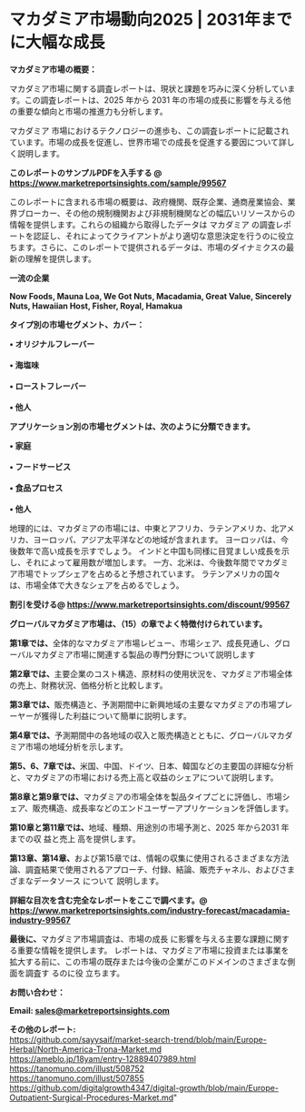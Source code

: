 # マカダミア市場動向2025 | 2031年までに大幅な成長

<strong><b>マカダミア市場の概要：</b></strong>

マカダミア市場に関する調査レポートは、現状と課題を巧みに深く分析しています。この調査レポートは、2025 年から 2031 年の市場の成長に影響を与える他の重要な傾向と市場の推進力も分析します。

マカダミア 市場におけるテクノロジーの進歩も、この調査レポートに記載されています。市場の成長を促進し、世界市場での成長を促進する要因について詳しく説明します。

<strong>このレポートのサンプルPDFを入手する @ <a href=https://www.marketreportsinsights.com/sample/99567>https://www.marketreportsinsights.com/sample/99567</a></strong>

このレポートに含まれる市場の概要は、政府機関、既存企業、通商産業協会、業界ブローカー、その他の規制機関および非規制機関などの幅広いリソースからの情報を提供します。これらの組織から取得したデータは マカダミア の調査レポートを認証し、それによってクライアントがより適切な意思決定を行うのに役立ちます。さらに、このレポートで提供されるデータは、市場のダイナミクスの最新の理解を提供します。

<strong>一流の企業</strong>

<strong><b>Now Foods, Mauna Loa, We Got Nuts, Macadamia, Great Value, Sincerely Nuts, Hawaiian Host, Fisher, Royal, Hamakua</b></strong>

<strong><b>タイプ別の市場セグメント、カバー：</b></strong>

<strong>• オリジナルフレーバー<br><br>• 海塩味<br><br>• ローストフレーバー<br><br>• 他人</strong>

<strong><b>アプリケーション別の市場セグメントは、次のように分類できます。</b></strong>

<strong>• 家庭<br><br>• フードサービス<br><br>• 食品プロセス<br><br>• 他人</strong>

 地理的には、マカダミアの市場には、中東とアフリカ、ラテンアメリカ、北アメリカ、ヨーロッパ、アジア太平洋などの地域が含まれます。 ヨーロッパは、今後数年で高い成長を示すでしょう。 インドと中国も同様に目覚ましい成長を示し、それによって雇用数が増加します。 一方、北米は、今後数年間でマカダミア市場でトップシェアを占めると予想されています。 ラテンアメリカの国々は、市場全体で大きなシェアを占めるでしょう。

<strong>割引を受ける@ <a href=https://www.marketreportsinsights.com/discount/99567>https://www.marketreportsinsights.com/discount/99567</a></strong>

<strong><b>グローバルマカダミア市場は、（15）の章でよく特徴付けられています。</b></strong>

<strong><b>第</b></strong><strong><b>1章では、</b></strong>全体的なマカダミア市場レビュー、市場シェア、成長見通し、グローバルマカダミア市場に関連する製品の専門分野について説明します

<strong><b>第2章では、</b></strong>主要企業のコスト構造、原材料の使用状況を、マカダミア市場全体の売上、財務状況、価格分析と比較します。

<strong><b>第3章では、</b></strong>販売構造と、予測期間中に新興地域の主要なマカダミアの市場プレーヤーが獲得した利益について簡単に説明します。

<strong><b>第4章では、</b></strong>予測期間中の各地域の収入と販売構造とともに、グローバルマカダミア市場の地域分析を示します。

<strong><b>第5、6、7章では、</b></strong>米国、中国、ドイツ、日本、韓国などの主要国の詳細な分析と、マカダミアの市場における売上高と収益のシェアについて説明します。

<strong><b>第8章と第9章では、</b></strong>マカダミアの市場全体を製品タイプごとに評価し、市場シェア、販売構造、成長率などのエンドユーザーアプリケーションを評価します。

<strong><b>第10章と第11章では、</b></strong>地域、種類、用途別の市場予測と、2025 年から2031 年までの収 益と売上 高を提供します。

<strong><b>第13章、第14章、</b></strong>および第15章では、情報の収集に使用されるさまざまな方法論、調査結果で使用されるアプローチ、付録、結論、販売チャネル、およびさまざまなデータソース について 説明します。

<strong>詳細な目次を含む完全なレポートをここで調べます。@ <a href=https://www.marketreportsinsights.com/industry-forecast/macadamia-industry-99567>https://www.marketreportsinsights.com/industry-forecast/macadamia-industry-99567</a></strong>

<strong><b>最後に、</b></strong>マカダミア市場調査は、市場の成長 に影響を</a>与える主要な課題に関する重要な情報を提供します。 レポートは、マカダミア市場に投資または事業を拡大する前に、この市場の既存または今後の企業がこのドメインのさまざまな側面を調査す るのに役 立ちます。

<strong><b>お問い合わせ：</b></strong>

<strong>Email: </strong><a href=mailto:sales@marketreportsinsights.com><strong>sales@marketreportsinsights.com</strong></a>

<strong>その他のレポート:</strong>
<br>
<a href=https://github.com/sayysaif/market-search-trend/blob/main/Europe-Herbal/North-America-Trona-Market.md>https://github.com/sayysaif/market-search-trend/blob/main/Europe-Herbal/North-America-Trona-Market.md</a>
<br>
<a href=https://ameblo.jp/18yam/entry-12889407989.html>https://ameblo.jp/18yam/entry-12889407989.html</a>
<br>
<a href=https://tanomuno.com/illust/508752>https://tanomuno.com/illust/508752</a>
<br>
<a href=https://tanomuno.com/illust/507855>https://tanomuno.com/illust/507855</a>
<br>
<a href=https://github.com/digitalgrowth4347/digital-growth/blob/main/Europe-Outpatient-Surgical-Procedures-Market.md>https://github.com/digitalgrowth4347/digital-growth/blob/main/Europe-Outpatient-Surgical-Procedures-Market.md</a>"
